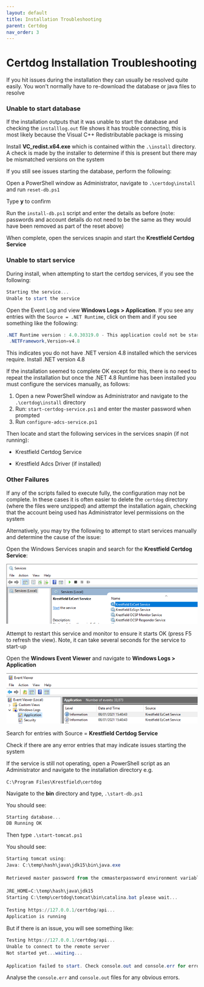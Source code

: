 ```yaml
---
layout: default
title: Installation Troubleshooting
parent: Certdog
nav_order: 3
---
```


# Certdog Installation Troubleshooting



If you hit issues during the installation they can usually be resolved quite easily. You won't normally have to re-download the database or java files to resolve



### Unable to start database

If the installation outputs that it was unable to start the database and checking the ``installlog.out`` file shows it has trouble connecting, this is most likely because the Visual C++ Redistributable package is missing

Install **VC_redist.x64.exe** which is contained within the ``.\install`` directory. A check is made by the installer to determine if this is present but there may be mismatched versions on the system



If you still see issues starting the database, perform the following:

Open a PowerShell window as Administrator, navigate to ``.\certdog\install`` and run ``reset-db.ps1``  

Type **y** to confirm

Run the ``install-db.ps1`` script and enter the details as before (note: passwords and account details do not need to be the same as they would have been removed as part of the reset above)

When complete, open the services snapin and start the **Krestfield Certdog Service**



### Unable to start service

During install, when attempting to start the certdog services, if you see the following:

```powershell
Starting the service...
Unable to start the service
```

Open the Event Log and view **Windows Logs > Application**. If you see any entries with the ``Source = .NET Runtime``, click on them and if you see something like the following:

```powershell
.NET Runtime version : 4.0.30319.0 - This application could not be started.This application requires one of the following versions of the .NET Framework:
 .NETFramework,Version=v4.8
```

This indicates you do not have .NET version 4.8 installed which the services require. Install .NET version 4.8  

If the installation seemed to complete OK except for this, there is no need to repeat the installation but once the .NET 4.8 Runtime has been installed you must configure the services manually, as follows:

1. Open a new PowerShell window as Administrator and navigate to the ``.\certdog\install`` directory
2. Run: ``start-certdog-service.ps1`` and enter the master password when prompted
3. Run ``configure-adcs-service.ps1``

Then locate and start the following services in the services snapin (if not running):

* Krestfield Certdog Service

* Krestfield Adcs Driver (if installed)



### Other Failures

If any of the scripts failed to execute fully, the configuration may not be complete. In these cases it is often easier to delete the ``certdog`` directory (where the files were unzipped) and attempt the installation again, checking that the account being used has Administrator level permissions on the system  

Alternatively, you may try the following to attempt to start services manually and determine the cause of the issue:

Open the Windows Services snapin and search for the **Krestfield Certdog Service**:

<img src="./images/ezcert_service.png" alt="image-20210108160848515" style="zoom:80%;" />

Attempt to restart this service and monitor to ensure it starts OK (press F5 to refresh the view). Note, it can take several seconds for the service to start-up 

Open the **Windows Event Viewer** and navigate to **Windows Logs  > Application**

<img src="./images/event_viewer_ezcertservice.png" alt="image-20210108161039972" style="zoom:80%;" />



Search for entries with Source = **Krestfield Certdog Service**

Check if there are any error entries that may indicate issues starting the system



If the service is still not operating, open a PowerShell script as an Administrator and navigate to the installation directory e.g.  

``C:\Program Files\Krestfield\certdog``

Navigate to the **bin** directory and type, ``.\start-db.ps1``

You should see:

```powershell
Starting database...
DB Running OK
```

Then type ``.\start-tomcat.ps1``

You should see:

```powershell
Starting tomcat using:
Java: C:\temp\hash\java\jdk15\bin\java.exe

Retrieved master password from the cmmasterpassword environment variable OK

JRE_HOME=C:\temp\hash\java\jdk15
Starting C:\temp\certdog\tomcat\bin\catalina.bat please wait...

Testing https://127.0.0.1/certdog/api...
Application is running
```



But if there is an issue, you will see something like:

```powershell
Testing https://127.0.0.1/certdog/api...
Unable to connect to the remote server
Not started yet...waiting...

Application failed to start. Check console.out and console.err for errors
```

Analyse the ``console.err`` and ``console.out`` files for any obvious errors. 